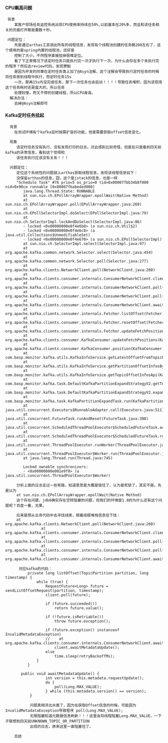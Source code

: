 #### CPU飙高问题

     背景
        某客户现场任务监控系统出现CPU使用率持续在50%,以前基本在20%多，而且和该任务相关的页面打开都是要数十秒。
        
     问题定位：
        先是通过arthas工具调出所有的线程信息，发现有个线程池创建的任务都200左右了，这个使用的是spring内置的线程池，还好是
        控制了大小，不然程序直接挂掉很难定位。
        看了下正常情况下该定时任务只能执行完一次才执行下一次，为什么会存在多个未执行完的程序？然后去review代码，发现罪魁
        是因为开发的同事在定时任务类上加了@Asyn注解，这个注解会导致执行定时任务的时候将任务放到线程中执行，而定时任务15s
        一次，那再15s内没完成任务，那下一次任务也会启动！！！！导致任务堆积，因为该现场这个任务耗时还是蛮大的，所以任务
        处理较慢，而又不停的创建线程，所以CPU身高。
      解决办法：
        去掉@Asyn注解即可
        
        
#### Kafka定时任务挂起

      背景
        在测试环境有个kafka定时按需扩容的功能，但是需要获取offset信息变化。
      
      现象
         该定时任务没有执行，没有发现打印的日志。对此感到比较奇怪，但是在只是看到四天前kafka的异常信息，看到这个觉得和
         该任务执行应该没有关系！！！
      
      问题定位：
         定位这个系统性的问题就上arthas获取线程信息，发现该线程信息如下：
         没保留arthas的信息，囧，这个是jstack的信息，也是一样
         "Schedule Task" #76 prio=5 os_prio=0 tid=0x00007fbb34b8f000 nid=0x90ce runnable [0x00007fbabeded000]
            java.lang.Thread.State: RUNNABLE
         	at sun.nio.ch.EPollArrayWrapper.epollWait(Native Method)
         	at sun.nio.ch.EPollArrayWrapper.poll(EPollArrayWrapper.java:269)
         	at sun.nio.ch.EPollSelectorImpl.doSelect(EPollSelectorImpl.java:79)
         	at sun.nio.ch.SelectorImpl.lockAndDoSelect(SelectorImpl.java:86)
         	- locked <0x00000000e0f4e6b8> (a sun.nio.ch.Util$2)
         	- locked <0x00000000e0f4e6c8> (a java.util.Collections$UnmodifiableSet)
         	- locked <0x00000000e0f4e670> (a sun.nio.ch.EPollSelectorImpl)
         	at sun.nio.ch.SelectorImpl.select(SelectorImpl.java:97)
         	at org.apache.kafka.common.network.Selector.select(Selector.java:454)
         	at org.apache.kafka.common.network.Selector.poll(Selector.java:277)
         	at org.apache.kafka.clients.NetworkClient.poll(NetworkClient.java:260)
         	at org.apache.kafka.clients.consumer.internals.ConsumerNetworkClient.clientPoll(ConsumerNetworkClient.java:360)
         	at org.apache.kafka.clients.consumer.internals.ConsumerNetworkClient.poll(ConsumerNetworkClient.java:224)
         	at org.apache.kafka.clients.consumer.internals.ConsumerNetworkClient.poll(ConsumerNetworkClient.java:192)
         	at org.apache.kafka.clients.consumer.internals.ConsumerNetworkClient.awaitMetadataUpdate(ConsumerNetworkClient.java:134)
         	at org.apache.kafka.clients.consumer.internals.Fetcher.listOffset(Fetcher.java:320)
         	at org.apache.kafka.clients.consumer.internals.Fetcher.resetOffset(Fetcher.java:294)
         	at org.apache.kafka.clients.consumer.internals.Fetcher.updateFetchPositions(Fetcher.java:166)
         	at org.apache.kafka.clients.consumer.KafkaConsumer.updateFetchPositions(KafkaConsumer.java:1408)
         	at org.apache.kafka.clients.consumer.KafkaConsumer.position(KafkaConsumer.java:1196)
         	at com.basp.monitor.kafka.utils.KafkaInfoService.getLatestOffsetFromTopicPartition(KafkaInfoService.java:135)
         	at com.basp.monitor.kafka.utils.KafkaInfoService.getPartitionOffsetInfosByTopics(KafkaInfoService.java:115)
         	at com.basp.monitor.kafka.utils.KafkaInfoService.getTopicOffsetInfosApi(KafkaInfoService.java:102)
         	at com.basp.monitor.kafka.task.DefaultKafkaPartitionExpandStrategyV2.getTopicOffsetInfoOnCurrentTime(DefaultKafkaPartitionExpandStrategyV2.java:181)
         	at com.basp.monitor.kafka.task.DefaultKafkaPartitionExpandStrategyV2.expand(DefaultKafkaPartitionExpandStrategyV2.java:58)
         	at com.basp.monitor.kafka.task.KafkaPartitionExpandTask.run(KafkaPartitionExpandTask.java:26)
         	at java.util.concurrent.Executors$RunnableAdapter.call(Executors.java:511)
         	at java.util.concurrent.FutureTask.runAndReset(FutureTask.java:308)
         	at java.util.concurrent.ScheduledThreadPoolExecutor$ScheduledFutureTask.access$301(ScheduledThreadPoolExecutor.java:180)
         	at java.util.concurrent.ScheduledThreadPoolExecutor$ScheduledFutureTask.run(ScheduledThreadPoolExecutor.java:294)
         	at java.util.concurrent.ThreadPoolExecutor.runWorker(ThreadPoolExecutor.java:1142)
         	at java.util.concurrent.ThreadPoolExecutor$Worker.run(ThreadPoolExecutor.java:617)
         	at java.lang.Thread.run(Thread.java:745)
         
            Locked ownable synchronizers:
         	- <0x00000000e001e9f8> (a java.util.concurrent.ThreadPoolExecutor$Worker)   
         	
         分析上面的日志走过一些弯路，知道意思是大概是锁住了，认为是死锁了，其实不是。先是以为	
         at sun.nio.ch.EPollArrayWrapper.epollWait(Native Method)
         这个存在问题，jdk6确实存在空转阻塞的问题，但我们的环境是1.8的为什么还有这个问题呢？百度一番，无果。
         
         后来是想从业务代码中去寻找线索，顺着线程堆栈信息往下找：
         at org.apache.kafka.clients.NetworkClient.poll(NetworkClient.java:260)
                  	at org.apache.kafka.clients.consumer.internals.ConsumerNetworkClient.clientPoll(ConsumerNetworkClient.java:360)
                  	at org.apache.kafka.clients.consumer.internals.ConsumerNetworkClient.poll(ConsumerNetworkClient.java:224)
                  	at org.apache.kafka.clients.consumer.internals.ConsumerNetworkClient.poll(ConsumerNetworkClient.java:192)
                  	at org.apache.kafka.clients.consumer.internals.ConsumerNetworkClient.awaitMetadataUpdate(ConsumerNetworkClient.java:134)
                  	
          对应kafka的代码：        	
              private long listOffset(TopicPartition partition, long timestamp) {
                  while (true) {
                      RequestFuture<Long> future = sendListOffsetRequest(partition, timestamp);
                      client.poll(future);
          
                      if (future.succeeded())
                          return future.value();
          
                      if (!future.isRetriable())
                          throw future.exception();
          
                      if (future.exception() instanceof InvalidMetadataException)
                      //	at org.apache.kafka.clients.consumer.internals.ConsumerNetworkClient.awaitMetadataUpdate(ConsumerNetworkClient.java:134)
                          client.awaitMetadataUpdate();
                      else
                          time.sleep(retryBackoffMs);
                  }
              }
              
           public void awaitMetadataUpdate() {
                      int version = this.metadata.requestUpdate();
                      do {
                          poll(Long.MAX_VALUE);
                      } while (this.metadata.version() == version);
               }
               
               问题真相浮出水面了，因为在获取Offset信息的时候，可能因为InvalidMetadataException导致程序 poll(Long.MAX_VALUE);
               无限阻塞知道元数据信息刷新！！！这里会将线程阻塞Long.MAX_VALUE，一下子联想到四天前UNKNOWN_TOPIC_OR_PARTITION
               出现的日志，原来这里一直阻塞住了。
               
        总结
        
               